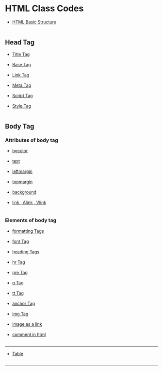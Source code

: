 # HTML Class Codes


- [HTML Basic Structure](htmlBasicStructure.md)<br><br>
## Head Tag
- [Title Tag](titleTag.md)<br><br>
- [Base Tag](baseTag.md)<br><br>
- [Link Tag](linkTag.md)<br><br>
- [Meta Tag](metaTag.md)<br><br>
- [Script Tag](scriptTag.md)<br><br>
- [Style Tag](styleTag.md)<br><br>

## Body Tag
### Attributes of body tag
- [bgcolor](bgcolorAttribute.md)<br><br>
- [text](textAttribute.md)<br><br>
- [leftmargin](leftMarginAttribute.md)<br><br>
- [topmargin](topMarginAttribute.md)<br><br>
- [background](backgroundAttribute.md)<br><br>
- [link , Alink , Vlink](linkAlinkVlink.md)<br><br>

### Elements of body tag
- [formatting Tags](formattingTags.md)<br><br>
- [font Tag](fontTag.md)<br><br>
- [heading Tags](headingTag.md)<br><br>
- [hr Tag](hrTag.md)<br><br>
- [pre Tag](preTag.md)<br><br>
- [q Tag](qTag.md)<br><br>
- [tt Tag](ttTag.md)<br><br>
- [anchor Tag](anchorTag.md)<br><br>
- [img Tag](imgTag.md)<br><br>
- [image as a link](imgAsALink.md)<br><br>
- [comment in html](comment.md)<br><br>

<hr>

- [Table](table/table.md)<br><br>
<hr>



